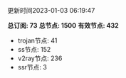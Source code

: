 更新时间2023-01-03 06:19:47

**总订阅: 73**
**总节点: 1500**
**有效节点: 432**
- trojan节点: 41
- ss节点: 152
- v2ray节点: 236
- ssr节点: 3
